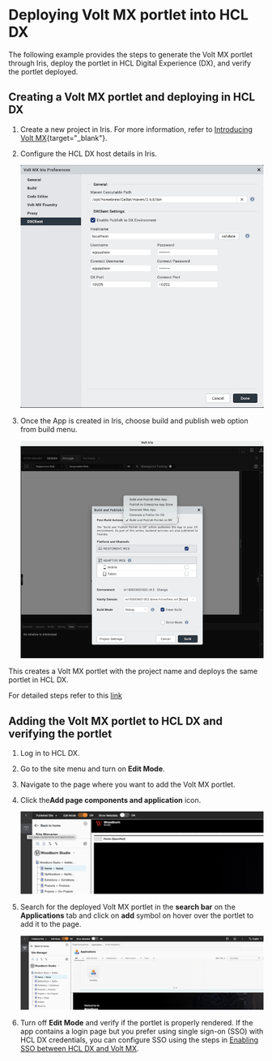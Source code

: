 
# Deploying Volt MX portlet into HCL DX

The following example provides the steps to generate the Volt MX portlet through Iris, deploy the portlet in HCL Digital Experience (DX), and verify the portlet deployed.

## Creating a Volt MX portlet and deploying in HCL DX

1. Create a new project in Iris. For more information, refer to [Introducing Volt MX](https://opensource.hcltechsw.com/volt-mx-docs/docs/documentation/index.html){target="_blank"}.

2. Configure the HCL DX host details in Iris.

    ![alt text](image1.png)

3. Once the App is created in Iris, choose build and publish web option from build menu.
    
    ![alt text](image2.png)

This creates a Volt MX portlet with the project name and deploys the same portlet in HCL DX.

For detailed steps refer to this [link](TBD) 


## Adding the Volt MX portlet to HCL DX and verifying the portlet
1. Log in to HCL DX.

2. Go to the site menu and turn on **Edit Mode**.

3. Navigate to the page where you want to add the Volt MX portlet.

4. Click the**Add page components and application** icon.

    ![alt text](image3.png)

4. Search for the deployed Volt MX portlet in  the **search bar** on the **Applications** tab and click on **add** symbol on hover over the portlet to add it to the page.

    ![alt text](image4.png)

5. Turn off **Edit Mode** and verify if the portlet is properly rendered. If the app contains a login page but you prefer using single sign-on (SSO) with HCL DX credentials, you can configure SSO using the steps in [Enabling SSO between HCL DX and Volt MX](../configuration/index.md#enabling-sso-between-hcl-dx-and-volt-mx).

